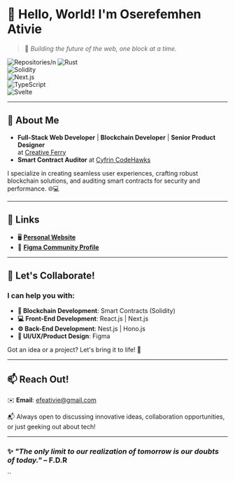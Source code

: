 # 👋 Hello, World! I'm **Oserefemhen Ativie** 
> 🚀 *Building the future of the web, one block at a time.*

![Repositories](https://img.shields.io/badge/Repositories-19-blue?style=for-the-badge&logo=github)/n
![Rust](https://img.shields.io/badge/Language-Rust-black?style=for-the-badge&logo=rust)  
![Solidity](https://img.shields.io/badge/Language-Solidity-gray?style=for-the-badge&logo=ethereum)  
![Next.js](https://img.shields.io/badge/Framework-Nextjs-yellow?style=for-the-badge&logo=next.js)  
![TypeScript](https://img.shields.io/badge/Language-TypeScript-blue?style=for-the-badge&logo=typescript)  
![Svelte](https://img.shields.io/badge/Language-Svelte-orange?style=for-the-badge&logo=svelte)


---

## 🌟 About Me  
- **Full-Stack Web Developer** | **Blockchain Developer** | **Senior Product Designer**  
  at [Creative Ferry](https://creativeferry.org)  
- **Smart Contract Auditor** at [Cyfrin CodeHawks](https://codehawks.cyfrin.io/)  

I specialize in creating seamless user experiences, crafting robust blockchain solutions, and auditing smart contracts for security and performance. 🌐💻

---

## 🔗 Links
- 🖥️ [**Personal Website**](https://efeativie.com)  
- 🎨 [**Figma Community Profile**](https://figma.com/@efe)  

---

## 🤝 Let's Collaborate!
### I can help you with:  
- **🔗 Blockchain Development**: Smart Contracts (Solidity)  
- **💻 Front-End Development**: React.js | Next.js  
- **⚙️ Back-End Development**: Nest.js | Hono.js  
- **🎨 UI/UX/Product Design**: Figma  

Got an idea or a project? Let's bring it to life! 🚀  

---

## 📫 Reach Out!
✉️ **Email**: [efeativie@gmail.com](mailto:efeativie@gmail.com)  

📬 Always open to discussing innovative ideas, collaboration opportunities, or just geeking out about tech!  

---

### ✨ _"The only limit to our realization of tomorrow is our doubts of today."_ – F.D.R
``


<!---
iamefe/iamefe is a ✨ special ✨ repository because its `README.md` (this file) appears on your GitHub profile.
You can click the Preview link to take a look at your changes.
--->
